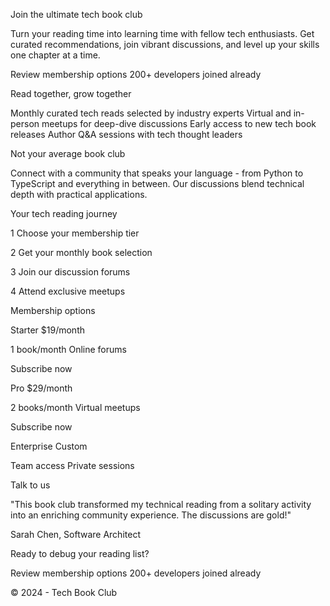 Join the ultimate tech book club

Turn your reading time into learning time with fellow tech enthusiasts.
Get curated recommendations, join vibrant discussions, and level up your
skills one chapter at a time.

Review membership options
200+ developers joined already

Read together, grow together

Monthly curated tech reads selected by industry experts
Virtual and in-person meetups for deep-dive discussions
Early access to new tech book releases
Author Q&A sessions with tech thought leaders

Not your average book club

Connect with a community that speaks your language - from Python to TypeScript and
everything in between. Our discussions blend technical depth with practical applications.

Your tech reading journey

1
Choose your membership tier

2
Get your monthly book selection

3
Join our discussion forums

4
Attend exclusive meetups

Membership options

Starter
$19/month

1 book/month
Online forums

Subscribe now

Pro
$29/month

2 books/month
Virtual meetups

Subscribe now

Enterprise
Custom

Team access
Private sessions

Talk to us

"This book club transformed my technical reading from a solitary
activity into an enriching community experience. The discussions
are gold!"

Sarah Chen, Software Architect

Ready to debug your reading list?

Review membership options
200+ developers joined already

© 2024 - Tech Book Club
